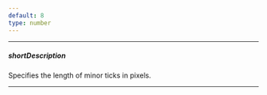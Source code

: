 ```yaml
---
default: 8
type: number
---
```

---
##### shortDescription
Specifies the length of minor ticks in pixels.

---

